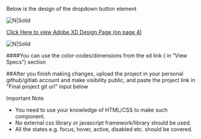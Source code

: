 Below is the design of the dropdown button element

![N|Solid](https://i.ibb.co/sQQQ0V4/Screenshot-2021-11-22-at-11-55-24-PM.png)


[Click Here to view Adobe XD Design Page (on page 4)] 


![N|Solid](https://i.ibb.co/MSdtb6v/Screenshot-2021-11-23-at-12-01-11-AM.png)



####You can use the color-codes/dimensions from the xd link ( in “View Specs”) section



##After you finish making changes, upload the project in your personal github/gitlab account and make visibility public, and paste the project link in "Final project git url" input below


Important Note

- You need to use your knowledge of HTML/CSS to make such component.
- No external css library or javascript framework/library should be used.
- All the states e.g. focus, hover, active, disabled etc. should be covered.


[Click Here to view Adobe XD Design Page (on page 4)]: <https://xd.adobe.com/view/e49e5003-156c-40bb-a488-e1867aa9a759-b1cd/screen/d3f129fe-26a0-4175-af20-92e8737ae8c1/specs/>
